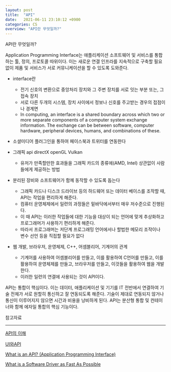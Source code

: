 ```yaml
---
layout: post
title:  "API"
date:   2021-06-11 23:10:12 +0900
categories: CS
overview: "API란 무엇일까?"
---
```


API란 무엇일까?

Application Programming Interface는 애플리케이션 소프트웨어 및 서비스를 통합하는 툴, 정의, 프로토콜 따위이다. 이는 새로운 연결 인프라를 지속적으로 구축할 필요 없이 제품 및  서비스가 서로 커뮤니케이션을 할 수 있도록 도와준다.

- interface란
    - 전기 신호의 변환으로 중앙처리 장치와 그 주변 장치를 서로 잇는 부분 또는, 그 접속 장치
    - 서로 다른 두개의 시스템, 장치 사이에서 정보나 신호를 주고받는 경우의 접점이나 경계면
    - In computing, an interface is a shared boundary across which two or more separate components of a computer system exchange information. The exchange can be between software, computer hardware, peripheral devices, humans, and combinations of these.
- 소셜미디어 플러그인을 통하여 페이스북과 트위터를 연동한다
- 그래픽 api directX openGL Vulkan
    - 유저가 만족할만한 효과들을 그래픽 카드의 종류에(AMD, Intel) 상관없이 사람들에게 제공하는 방법

- 분리된 장비와 소프트웨어가 함께 동작할 수 있도록 돕는다
    - 그래픽 카드나 디스크 드라이브 등의 하드웨어 또는 데이터 베이스를 조작할 때, API는 작업을 편리하게 해준다.
    - 컴퓨터 운영체제에서 일련의 과정들은 밑바닥에서부터 매우 저수준으로 진행된다.
    - 이 때 API는 이러한 작업들에 대한 기능을 대상이 되는 언어에 맞게 추상화하고 프로그래머가 사용하기 편리하게 해준다.
    - 따라서 프로그래머는 저단계 프로그래밍 언어에서나 할법한 메모리 조작이나 변수 선언 등을 직접할 필요가 없다
- 웹 개발, 브라우저, 운영체제, C++, 어셈블리어, 기계어의 관계
    - 기계어를 사용하여 어셈블리어를 만들고, 이를 활용하여 C언어를 만들고, 이를 활용하여 운영체제를 만들고, 브라우저를 만들고, 이것들을 활용하여 웹을 개발한다.
    - 이러한 일련의 연결에 사용되는 것이 API이다.

API는 통합이 핵심이다. 이는 데이터, 애플리케이션 및 기기를 IT 전반에서 연결하여 기술 전체가 서로 원할히 통신하고 잘 연동되도록 해준다. 기술이 제대로 연동되지 않거나 통신이 이루어지지 않으면 시간과 비용을 낭비하게 된다. API는 분산형 통합 및 컨테이너와 함께 에자일 통합의 핵심 기능이다.

참고자료

---

[API의 이해](https://www.redhat.com/ko/topics/api)

[UI와API](https://www.youtube.com/watch?v=Z4kH0IZVT-8&t=95s)

[](https://namu.wiki/w/API)

[What is an API? (Application Programming Interface)](https://www.youtube.com/watch?v=6STSHbdXQWI)

[What is a Software Driver as Fast As Possible](https://www.youtube.com/watch?v=t-aRlwLI-b0)